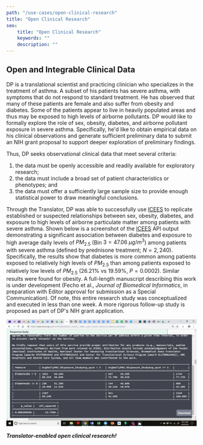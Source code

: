 ```yaml
---
path: "/use-cases/open-clinical-research"
title: "Open Clinical Research"
seo:
    title: "Open Clinical Research"
    keywords: ""
    description: ""
---
```


## Open and Integrable Clinical Data<a name="open-and-integrable-clinical-data"></a>

DP is a translational scientist and practicing clinician who specializes in the treatment of asthma. A subset of his patients has severe asthma, with symptoms that do not respond to standard treatment. He has observed that many of these patients are female and also suffer from obesity and diabetes. Some of the patients appear to live in heavily populated areas and thus may be exposed to high levels of airborne pollutants. DP would like to formally explore the role of sex, obesity, diabetes, and airborne pollutant exposure in severe asthma. Specifically, he'd like to obtain empirical data on his clinical observations and generate sufficient preliminary data to submit an NIH grant proposal to support deeper exploration of preliminary findings. 

Thus, DP seeks observational clinical data that meet several criteria:

1. the data must be openly accessible and readily available for exploratory research;
2. the data must include a broad set of patient characteristics or phenotypes; and
3. the data must offer a sufficiently large sample size to provide enough statistical power to draw meaningful conclusions.

Through the Translator, DP was able to successfully use [ICEES](/apps/icees) to replicate established or suspected relationships between sex, obesity, diabetes, and exposure to high levels of airborne particulate matter among patients with severe asthma. Shown below is a screenshot of the [ICEES](/apps/icees) API output demonstrating a significant association between diabetes and exposure to high average daily levels of $PM_{2.5}$ (Bin $3 = 47.06\ \mu g/m^3$) among patients with severe asthma (defined by prednisone treatment; $N = 2,240$). Specifically, the results show that diabetes is more common among patients exposed to relatively high levels of $PM_{2.5}$ than among patients exposed to relatively low levels of $PM_{2.5}$ ($26.21\%$ vs $19.59\%$, $P = 0.0002$). Similar results were found for obesity. A full-length manuscript describing this work is under development (Fecho et al., _Journal of Biomedical Informatics_, in preparation with Editor approval for submission as a Special Communication). Of note, this entire research study was conceptualized and executed in less than one week. A more rigorous follow-up study is proposed as part of DP's NIH grant application.

![Screenshot depicting [ICEES](/apps/icees) response describing relationships between severe asthma and other conditions](icees-asthma.png)

_**Translator-enabled open clinical research!**_
